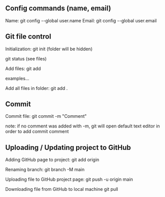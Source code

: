 ## Config commands (name, email)
Name:
git config --global user.name
Email:
git config --global user.email

## Git file control
Initialization:
git init
(folder will be hidden)

git status
(see files)

Add files:
git add <file>

examples...

Add all files in folder:
git add .


## Commit
Commit file:
git commit -m "Comment"

note: if no comment was added with -m, git will open default text editor in order to add commit comment

## Uploading / Updating project to GitHub
Adding GitHub page to project: 
git add origin <web address>

Renaming branch:
git branch -M main 

Uploading file to GitHub project page:
git push -u origin main

Downloading file from GitHub to local machine
git pull